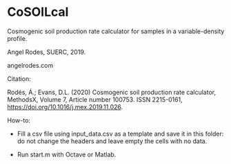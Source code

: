 # CoSOILcal

Cosmogenic soil production rate calculator for samples in a variable-density profile.

Angel Rodes, SUERC, 2019. 

angelrodes.com

Citation: 

Rodés, Á.; Evans, D.L. (2020) Cosmogenic soil production rate calculator, MethodsX, Volume 7, Article number 100753.
ISSN 2215-0161,
https://doi.org/10.1016/j.mex.2019.11.026.

How-to:

- Fill a csv file using input_data.csv as a template and save it in this folder: do not change the headers and leave empty the cells with no data.

- Run start.m with Octave or Matlab.

